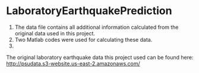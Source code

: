 # LaboratoryEarthquakePrediction
1. The data file contains all additional information calculated from the original data used in this project.
2. Two Matlab codes were used for calculating these data.
3. 
The original laboratory earthquake data this project used can be found here: http://psudata.s3-website.us-east-2.amazonaws.com/
